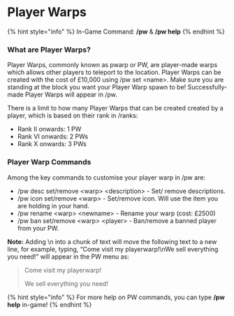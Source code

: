 # Player Warps

{% hint style="info" %}
In-Game Command: **/pw** & **/pw help**
{% endhint %}

### **What are Player Warps?**

Player Warps, commonly known as pwarp or PW, are player-made warps which allows other players to teleport to the location. Player Warps can be created with the cost of £10,000 using /pw set \<name>. Make sure you are standing at the block you want your Player Warp spawn to be! Successfully-made Player Warps will appear in /pw.

There is a limit to how many Player Warps that can be created created by a player, which is based on their rank in /ranks:

* Rank II onwards: 1 PW
* Rank VI onwards: 2 PWs
* Rank X onwards: 3 PWs

### **Player Warp Commands**

Among the key commands to customise your player warp in /pw are:

* /pw desc set/remove \<warp> \<description> - Set/ remove descriptions.
* /pw icon set/remove \<warp> - Set/remove icon. Will use the item you are holding in your hand.
* /pw rename \<warp> \<newname> - Rename your warp (cost: £2500)
* /pw ban set/remove \<warp> \<player> - Ban/remove a banned player from your PW.

**Note:** Adding \n into a chunk of text will move the following text to a new line, for example, typing, “Come visit my playerwarp!\nWe sell everything you need!” will appear in the PW menu as:

> Come visit my playerwarp!
>
> We sell everything you need!

{% hint style="info" %}
For more help on PW commands, you can type **/pw help** in-game!
{% endhint %}
